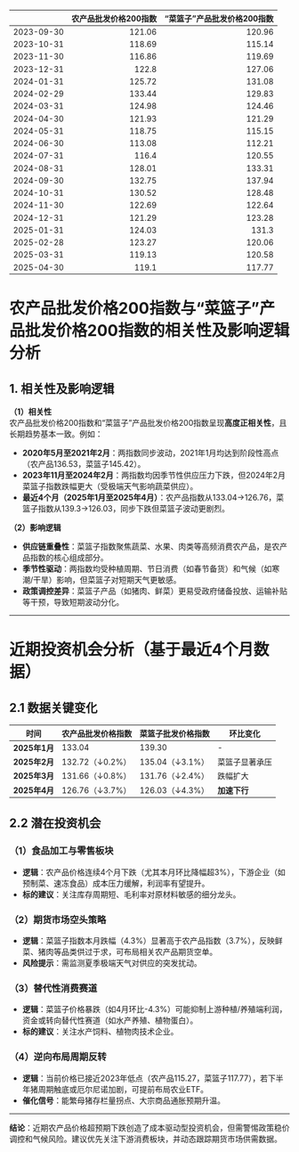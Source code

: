 |            |   农产品批发价格200指数 |   “菜篮子”产品批发价格200指数 |
|:-----------|------------------------:|------------------------------:|
| 2023-09-30 |                  121.06 |                        120.96 |
| 2023-10-31 |                  118.69 |                        115.14 |
| 2023-11-30 |                  116.86 |                        119.69 |
| 2023-12-31 |                  122.8  |                        127.06 |
| 2024-01-31 |                  125.72 |                        131.08 |
| 2024-02-29 |                  133.44 |                        129.83 |
| 2024-03-31 |                  124.98 |                        124.46 |
| 2024-04-30 |                  121.93 |                        121.29 |
| 2024-05-31 |                  118.75 |                        115.15 |
| 2024-06-30 |                  113.08 |                        112.21 |
| 2024-07-31 |                  116.4  |                        120.55 |
| 2024-08-31 |                  128.01 |                        133.31 |
| 2024-09-30 |                  132.75 |                        137.94 |
| 2024-10-31 |                  130.52 |                        128.48 |
| 2024-11-30 |                  122.69 |                        122.64 |
| 2024-12-31 |                  121.29 |                        123.28 |
| 2025-01-31 |                  124.03 |                        131.3  |
| 2025-02-28 |                  123.27 |                        120.06 |
| 2025-03-31 |                  119.13 |                        120.58 |
| 2025-04-30 |                  119.1  |                        117.77 |![图](MSCI_copper.png)



# 农产品批发价格200指数与“菜篮子”产品批发价格200指数的相关性及影响逻辑分析

## 1. 相关性及影响逻辑

**（1）相关性**  
农产品批发价格200指数和“菜篮子”产品批发价格200指数呈现**高度正相关性**，且长期趋势基本一致。例如：
- **2020年5月至2021年2月**：两指数同步波动，2021年1月均达到阶段性高点（农产品136.53，菜篮子145.42）。
- **2023年11月至2024年2月**：两指数均因季节性供应压力下跌，但2024年2月菜篮子指数跌幅更大（受极端天气影响蔬菜供应）。
- **最近4个月（2025年1月至2025年4月）**：农产品指数从133.04→126.76，菜篮子指数从139.3→126.03，同步下跌但菜篮子波动更剧烈。

**（2）影响逻辑**  
- **供应链重叠性**：菜篮子指数聚焦蔬菜、水果、肉类等高频消费农产品，是农产品指数的核心组成部分。
- **季节性驱动**：两指数均受种植周期、节日消费（如春节备货）和气候（如寒潮/干旱）影响，但菜篮子对短期天气更敏感。
- **政策调控差异**：菜篮子产品（如猪肉、鲜菜）更易受政府储备投放、运输补贴等干预，导致短期波动分化。

---

# 近期投资机会分析（基于最近4个月数据）

## 2.1 数据关键变化
| 时间       | 农产品批发价格指数 | 菜篮子批发价格指数 | 环比变化       |
|------------|--------------------|--------------------|----------------|
| **2025年1月** | 133.04             | 139.30             | -              |
| **2025年2月** | 132.72（↓0.2%）    | 135.04（↓3.1%）    | 菜篮子显著承压 |
| **2025年3月** | 131.66（↓0.8%）    | 131.76（↓2.4%）    | 跌幅扩大       |
| **2025年4月** | 126.76（↓3.7%）    | 126.03（↓4.3%）    | **加速下行**   |

## 2.2 潜在投资机会

### （1）**食品加工与零售板块**  
- **逻辑**：农产品价格连续4个月下跌（尤其本月环比降幅超3%），下游企业（如预制菜、速冻食品）成本压力缓解，利润率有望提升。
- **标的建议**：关注库存周期短、毛利率对原材料敏感的细分龙头。

### （2）**期货市场空头策略**  
- **逻辑**：菜篮子指数本月跌幅（4.3%）显著高于农产品指数（3.7%），反映鲜菜、猪肉等品类供过于求，可布局相关农产品期货空单。
- **风险提示**：需监测夏季极端天气对供应的突发扰动。

### （3）**替代性消费赛道**  
- **逻辑**：菜篮子价格暴跌（如4月环比-4.3%）可能抑制上游种植/养殖端利润，资金或转向替代性赛道（如水产养殖、植物蛋白）。
- **标的建议**：关注水产饲料、植物肉技术企业。

### （4）**逆向布局周期反转**  
- **逻辑**：当前价格已接近2023年低点（农产品115.27，菜篮子117.77），若下半年猪周期触底或厄尔尼诺加剧，可提前布局农业ETF。
- **催化信号**：能繁母猪存栏量拐点、大宗商品通胀预期升温。

---

**结论**：近期农产品价格超预期下跌创造了成本驱动型投资机会，但需警惕政策稳价调控和气候风险。建议优先关注下游消费板块，并动态跟踪期货市场供需数据。